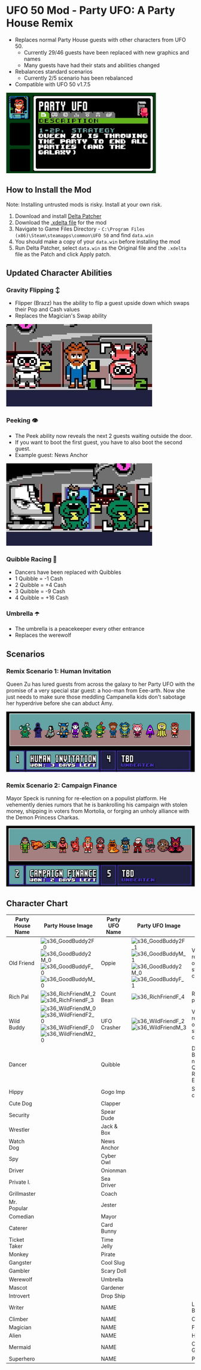 # UFO 50 Mod - Party UFO: A Party House Remix
- Replaces normal Party House guests with other characters from UFO 50.
  - Currently 29/46 guests have been replaced with new graphics and names
  - Many guests have had their stats and abilities changed
- Rebalances standard scenarios
  - Currently 2/5 scenario has been rebalanced
- Compatible with UFO 50 v1.7.5

![Party UFO disk in the UFO 50 menu](/images/disk.jpg)

## How to Install the Mod

Note: Installing untrusted mods is risky. Install at your own risk. 

1. Download and install [Delta Patcher](https://github.com/marco-calautti/DeltaPatcher/releases)
2. Download the [.xdelta file](/PARTY_UFO_v0.2_v1.7.5.xdelta) for the mod
3. Navigate to Game Files Directory - `C:\Program Files (x86)\Steam\steamapps\common\UFO 50` and find `data.win`
4. You should make a copy of your `data.win` before installing the mod
5. Run Delta Patcher, select `data.win` as the Original file and the `.xdelta` file as the Patch and click Apply patch.

## Updated Character Abilities

### Gravity Flipping ↕️ 
- Flipper (Brazz) has the ability to flip a guest upside down which swaps their Pop and Cash values
- Replaces the Magician's Swap ability

![Brazz between two pilots, one is upside down](/images/flipped.jpg)

### Peeking 👁️ 
- The Peek ability now reveals the next 2 guests waiting outside the door.
- If you want to boot the first guest, you have to also boot the second guest.
- Example guest: News Anchor

![Two future guests are visible outside the door](/images/peeking.jpg)

### Quibble Racing 🏁 
- Dancers have been replaced with Quibbles
- 1 Quibble = -1 Cash
- 2 Quibble = +4 Cash
- 3 Quibble = -9 Cash
- 4 Quibble = +16 Cash

### Umbrella ☂️ 
- The umbrella is a peacekeeper every other entrance
- Replaces the werewolf

## Scenarios

### Remix Scenario 1: Human Invitation
Queen Zu has lured guests from across the galaxy to her Party UFO with the promise of a very special star guest: a hoo-man from Eee-arth. Now she just needs to make sure those meddling Campanella kids don't sabotage her hyperdrive before she can abduct Amy.

![A lineup of aliens, animals, and Amy](/images/scenario1.jpg)

### Remix Scenario 2: Campaign Finance
Mayor Speck is running for re-election on a populist platform. He vehemently denies rumors that he is bankrolling his campaign with stolen money, shipping in voters from Mortolia, or forging an unholy alliance with the Demon Princess Charkas.

![A lineup of pirates, politicians and a princess](/images/scenario2.jpg)

## Character Chart

Party House Name | Party House Image | Party UFO Name | Party UFO Image | Notes
-- | -- | -- | -- | --
Old Friend | ![s36_GoodBuddy2F_0](https://github.com/user-attachments/assets/c1a11752-e9c9-41a5-a00b-903ba1eb5c6c) ![s36_GoodBuddy2M_0](https://github.com/user-attachments/assets/b37136d4-7c2b-4287-abde-6c0d1767cbaa) ![s36_GoodBuddyF_0](https://github.com/user-attachments/assets/f98cecd8-cfd5-4e21-bd89-6d7e9068e7c9) ![s36_GoodBuddyM_0](https://github.com/user-attachments/assets/ab1c1416-c7bf-47f2-946b-7b11f057760a) | Oppie | ![s36_GoodBuddy2F_1](https://github.com/user-attachments/assets/7323ba2c-045d-46e2-b8bb-6cde5b0524af) ![s36_GoodBuddyM_1](https://github.com/user-attachments/assets/66b5f9dc-033e-4cd1-aafd-b54440b42a6e) ![s36_GoodBuddy2M_0](https://github.com/user-attachments/assets/fc284a6f-b61b-43ca-aa9e-248a75432aa6) ![s36_GoodBuddyF_1](https://github.com/user-attachments/assets/061deef0-bdc7-4743-9f0c-6c6e9e28c727) | Visual reskin only, no stat changes
Rich Pal | ![s36_RichFriendM_2](https://github.com/user-attachments/assets/cbd3f443-50f2-40fb-9408-ff43af20c709) ![s36_RichFriendF_3](https://github.com/user-attachments/assets/54175246-6a3d-45f0-b5e1-fecf4142d112) | Count Bean | ![s36_RichFriendF_4](https://github.com/user-attachments/assets/08f8a3b5-7680-446b-85de-efbd3036e88a) | Reduced price
Wild Buddy | ![s36_WildFriendM_0](https://github.com/user-attachments/assets/e7fe9aea-c533-4fa8-b69b-9e5c4defc776) ![s36_WildFriendF2_0](https://github.com/user-attachments/assets/6b34688d-98ae-4fab-a9d2-9c847318bd1a) ![s36_WildFriendF_0](https://github.com/user-attachments/assets/a262d5e4-9d61-4a69-b88a-19812255363e) ![s36_WildFriendM2_0](https://github.com/user-attachments/assets/00eeb2d4-2d58-4c0f-b965-567d83c4ff80) | UFO Crasher | ![s36_WildFriendF_2](https://github.com/user-attachments/assets/8bfdf6b4-f633-4787-a6d0-7fd91d383855) ![s36_WildFriendM_3](https://github.com/user-attachments/assets/74f46068-15ee-4b19-a3ba-9decd70a431d) | Visual reskin only, no stat changes
Dancer | | Quibble | | Dance Bonus is now Quibble Race Earnings
Hippy | | Gogo Imp | | Stat changes
Cute Dog | | Clapper | |
Security | | Spear Dude | |
Wrestler | | Jack & Box | |
Watch Dog | | News Anchor | |
Spy | | Cyber Owl | |
Driver | | Onionman | |
Private I. | | Sea Driver | |
Grillmaster | | Coach | |
Mr. Popular | | Jester | |
Comedian | | Mayor | |
Caterer | | Card Bunny | |
Ticket Taker | | Time Jelly | |
Monkey | | Pirate | |
Gangster | | Cool Slug | |
Gambler | | Scary Doll | |
Werewolf | | Umbrella | |
Mascot | | Gardener | |
Introvert | |Drop Ship | |
Writer | | NAME | | LX-3-Bot
Climber | | NAME | | Outlaw
Magician | | NAME | | Flipper
Alien | | NAME | | Human
Mermaid | | NAME | | Cookie Gal
Superhero | | NAME | | Princess



